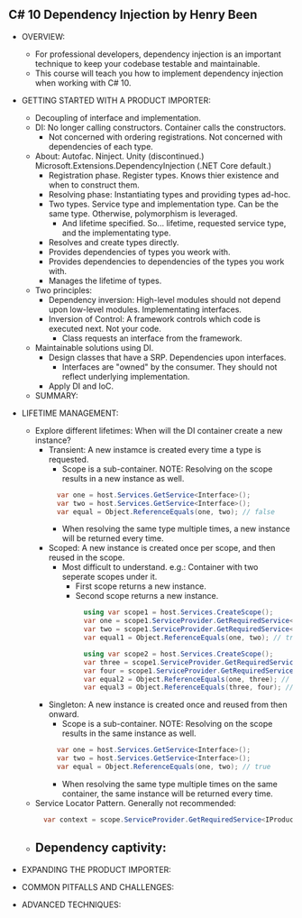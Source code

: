 ## C# 10 Dependency Injection by Henry Been

- OVERVIEW:
  - For professional developers, dependency injection is an important technique to keep your codebase testable and maintainable. 
  - This course will teach you how to implement dependency injection when working with C# 10.

- GETTING STARTED WITH A PRODUCT IMPORTER:
  - Decoupling of interface and implementation.
  - DI: No longer calling constructors. Container calls the constructors.
    - Not concerned with ordering registrations. Not concerned with dependencies of each type.
  - About: Autofac. Ninject. Unity (discontinued.) Microsoft.Extensions.DependencyInjection (.NET Core default.)
    - Registration phase. Register types. Knows thier existence and when to construct them.
    - Resolving phase: Instantiating types and providing types ad-hoc.
    - Two types. Service type and implementation type. Can be the same type. Otherwise, polymorphism is leveraged.
      - And lifetime specified. So... lifetime, requested service type, and the implementating type.
    - Resolves and create types directly.
    - Provides dependencies of types you weork with.
    - Provides dependencies to dependencies of the types you work with.
    - Manages the lifetime of types.
  - Two principles:
    - Dependency inversion: High-level modules should not depend upon low-level modules. Implementating interfaces.
    - Inversion of Control: A framework controls which code is executed next. Not your code. 
      - Class requests an interface from the framework.
  - Maintainable solutions using DI.
    - Design classes that have a SRP. Dependencies upon interfaces. 
      - Interfaces are "owned" by the consumer. They should not reflect underlying implementation.
    - Apply DI and IoC.
  - SUMMARY:

- LIFETIME MANAGEMENT:
  - Explore different lifetimes: When will the DI container create a new instance?
    - Transient: A new instamce is created every time a type is requested.
      - Scope is a sub-container. NOTE: Resolving on the scope results in a new instance as well.
      ```csharp
        var one = host.Services.GetService<Interface>();
        var two = host.Services.GetService<Interface>();
        var equal = Object.ReferenceEquals(one, two); // false
      ```
      - When resolving the same type multiple times, a new instance will be returned every time.
    - Scoped: A new instance is created once per scope, and then reused in the scope.
      - Most difficult to understand. e.g.: Container with two seperate scopes under it.
        - First scope returns a new instance.
        - Second scope returns a new instance.
          ```csharp
            using var scope1 = host.Services.CreateScope();
            var one = scope1.ServiceProvider.GetRequiredService<Interface>();
            var two = scope1.ServiceProvider.GetRequiredService<Interface>();
            var equal1 = Object.ReferenceEquals(one, two); // true

            using var scope2 = host.Services.CreateScope();
            var three = scope1.ServiceProvider.GetRequiredService<Interface>();
            var four = scope1.ServiceProvider.GetRequiredService<Interface>();
            var equal2 = Object.ReferenceEquals(one, three); // false
            var equal3 = Object.ReferenceEquals(three, four); // true
          ```
    - Singleton: A new instance is created once and reused from then onward.
      - Scope is a sub-container. NOTE: Resolving on the scope results in the same instance as well.
      ```csharp
        var one = host.Services.GetService<Interface>();
        var two = host.Services.GetService<Interface>();
        var equal = Object.ReferenceEquals(one, two); // true
      ```
      - When resolving the same type multiple times on the same container, the same instance will be returned every time.
  - Service Locator Pattern. Generally not recommended:
    ```csharp
      var context = scope.ServiceProvider.GetRequiredService<IProductTransformationContext>();
    ```
  - Dependency captivity:
    - 

- EXPANDING THE PRODUCT IMPORTER:

- COMMON PITFALLS AND CHALLENGES:

- ADVANCED TECHNIQUES: